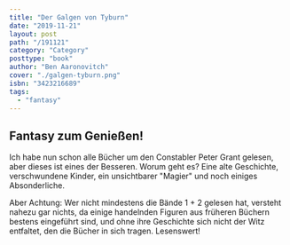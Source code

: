 ```yaml
---
title: "Der Galgen von Tyburn"
date: "2019-11-21"
layout: post
path: "/191121"
category: "Category"
posttype: "book"
author: "Ben Aaronovitch"
cover: "./galgen-tyburn.png"
isbn: "3423216689"
tags:
  - "fantasy"
---
```

## Fantasy zum Genießen!

Ich habe nun schon alle Bücher um den Constabler Peter Grant gelesen, aber dieses ist eines der Besseren. Worum geht es? Eine alte Geschichte, verschwundene Kinder, ein unsichtbarer "Magier" und noch einiges Absonderliche.

Aber Achtung: Wer nicht mindestens die Bände 1 + 2 gelesen hat, versteht nahezu gar nichts, da einige handelnden Figuren aus früheren Büchern bestens eingeführt sind, und ohne ihre Geschichte sich nicht der Witz entfaltet, den die Bücher in sich tragen. Lesenswert! 